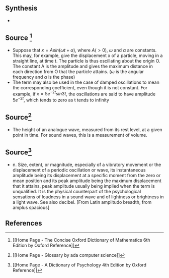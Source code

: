 ## Synthesis
- 
## Source [^1]
- Suppose that $x = A sin(\omega t + \alpha)$, where $A (> 0)$, $\omega$ and $\alpha$ are constants. This may, for example, give the displacement x of a particle, moving in a straight line, at time t. The particle is thus oscillating about the origin O. The constant A is the amplitude and gives the maximum distance in each direction from O that the particle attains. ($\omega$ is the angular frequency and $\alpha$ is the phase)
- The term may also be used in the case of damped oscillations to mean the corresponding coefficient, even though it is not constant. For example, if $x = 5e^{-2t} sin3t$, the oscillations are said to have amplitude $5e^{-2t}$, which tends to zero as t tends to infinity
## Source[^2]
- The height of an analogue wave, measured from its rest level, at a given point in time. For sound waves, this is a measurement of volume.
## Source[^3]
- n. Size, extent, or magnitude, especially of a vibratory movement or the displacement of a periodic oscillation or wave, its instantaneous amplitude being its displacement at a specific moment from the zero or mean position and its peak amplitude being the maximum displacement that it attains, peak amplitude usually being implied when the term is unqualified. It is the physical counterpart of the psychological sensations of loudness in a sound wave and of lightness or brightness in a light wave. See also decibel. \[From Latin amplitudo breadth, from amplus spacious]
## References

[^1]: [[Home Page - The Concise Oxford Dictionary of Mathematics 6th Edition by Oxford Reference]]
[^2]: [[Home Page - Glossary by ada computer science]]
[^3]: [[Home Page - A Dictionary of Psychology 4th Edition by Oxford Reference]]